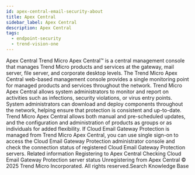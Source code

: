 ```yaml
---
id: apex-central-email-security-about
title: Apex Central
sidebar_label: Apex Central
description: Apex Central
tags:
  - endpoint-security
  - trend-vision-one
---
```


 Apex Central Trend Micro Apex Central™ is a central management console that manages Trend Micro products and services at the gateway, mail server, file server, and corporate desktop levels. The Trend Micro Apex Central web-based management console provides a single monitoring point for managed products and services throughout the network. Trend Micro Apex Central allows system administrators to monitor and report on activities such as infections, security violations, or virus entry points. System administrators can download and deploy components throughout the network, helping ensure that protection is consistent and up-to-date. Trend Micro Apex Central allows both manual and pre-scheduled updates, and the configuration and administration of products as groups or as individuals for added flexibility. If Cloud Email Gateway Protection is managed from Trend Micro Apex Central, you can use single sign-on to access the Cloud Email Gateway Protection administrator console and check the connection status of registered Cloud Email Gateway Protection servers. Related information Registering to Apex Central Checking Cloud Email Gateway Protection server status Unregistering from Apex Central © 2025 Trend Micro Incorporated. All rights reserved.Search Knowledge Base